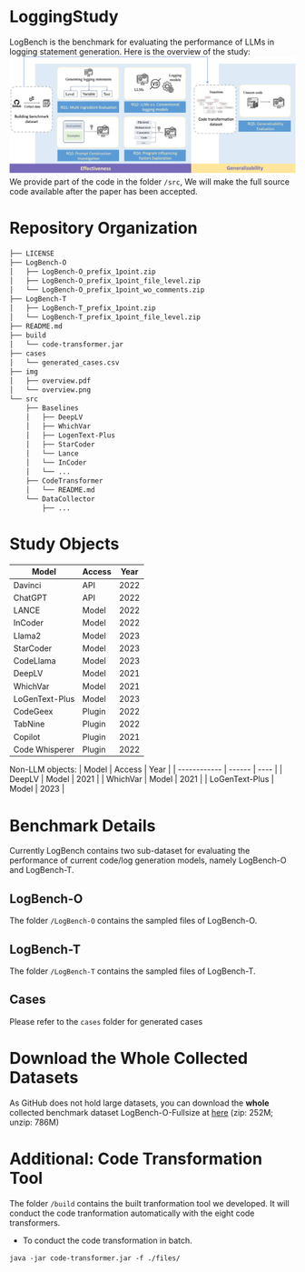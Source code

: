 # LoggingStudy
LogBench is the benchmark for evaluating the performance of LLMs in logging statement generation. Here is the overview of the study:
![overview](img/empirical_overview.png)
We provide part of the code in the folder `/src`, We will make the full source code available after the paper has been accepted.

# Repository Organization 

```
├── LICENSE
├── LogBench-O
│   ├── LogBench-O_prefix_1point.zip
│   ├── LogBench-O_prefix_1point_file_level.zip
│   └── LogBench-O_prefix_1point_wo_comments.zip
├── LogBench-T
│   ├── LogBench-T_prefix_1point.zip
│   └── LogBench-T_prefix_1point_file_level.zip
├── README.md
├── build
│   └── code-transformer.jar
├── cases
│   └── generated_cases.csv
├── img
│   ├── overview.pdf
│   └── overview.png
└── src
    ├── Baselines
    │   ├── DeepLV
    │   ├── WhichVar
    │   ├── LogenText-Plus
    │   ├── StarCoder
    │   └── Lance
    │   └── InCoder
    │   └── ...
    ├── CodeTransformer
    │   └── README.md
    └── DataCollector
        ├── ...
```

# Study Objects
| Model        | Access | Year |
| ------------ | ------ | ---- |
| Davinci      | API    | 2022 |
| ChatGPT      | API    | 2022 |
| LANCE        | Model  | 2022 |
| InCoder      | Model  | 2022 |
| Llama2      | Model    | 2023 |
| StarCoder      | Model    | 2023 |
| CodeLlama      | Model    | 2023 |
| DeepLV      | Model    | 2021 |
| WhichVar      | Model    | 2021 |
| LoGenText-Plus      | Model    | 2023 |
| CodeGeex     | Plugin | 2022 |
| TabNine      | Plugin | 2022 |
| Copilot      | Plugin | 2021 |
| Code Whisperer | Plugin | 2022 |

Non-LLM objects:
| Model        | Access | Year |
| ------------ | ------ | ---- |
| DeepLV      | Model    | 2021 |
| WhichVar      | Model    | 2021 |
| LoGenText-Plus        | Model  | 2023 |


# Benchmark Details
Currently LogBench contains two sub-dataset for evaluating the performance of current code/log generation models, namely LogBench-O and LogBench-T.
## LogBench-O
The folder `/LogBench-O` contains the sampled files of LogBench-O.
## LogBench-T
The folder `/LogBench-T` contains the sampled files of LogBench-T.
## Cases
Please refer to the `cases` folder for generated cases

# Download the Whole Collected Datasets
As GitHub does not hold large datasets, you can download the **whole** collected benchmark dataset LogBench-O-Fullsize at [here](https://drive.google.com/file/d/13EV-rIFEwVrLGnpNIcpF3u9NSOh_gCNM/view?usp=sharing)
(zip: 252M; unzip: 786M)


# Additional: Code Transformation Tool

The folder `/build` contains the built tranformation tool we developed. It will conduct the code tranformation automatically with the eight code transformers.
- To conduct the code transformation in batch.
```
java -jar code-transformer.jar -f ./files/
```
